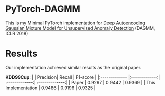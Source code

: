 # PyTorch-DAGMM
This is my Minimal PyTorch implementation for [Deep Autoencoding Gaussian Mixture Model for Unsupervised Anomaly Detection](https://openreview.net/pdf?id=BJJLHbb0) (DAGMM, ICLR 2018)


# Results
Our implementation achieved similar results as the original paper.

**KDD99Cup**:
|      | Precision| Recall | F1-score | 
|:------------- |:-------------:| :-------------:| :-------------:|
| Paper | 0.9297 | 0.9442 | 0.9369 |
| This Implementation | 0.9486 | 0.9196 | 0.9325 |

